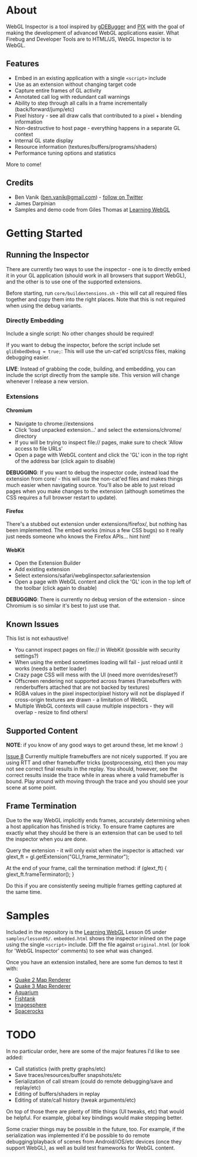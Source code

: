 About
====================
WebGL Inspector is a tool inspired by [gDEBugger](http://www.gremedy.com/) and [PIX](http://msdn.microsoft.com/en-us/library/ee417062.aspx)
with the goal of making the development of advanced WebGL applications easier. What Firebug and Developer Tools are to HTML/JS, WebGL Inspector
is to WebGL.

Features
---------------------
* Embed in an existing application with a single `<script>` include
* Use as an extension without changing target code
* Capture entire frames of GL activity
* Annotated call log with redundant call warnings
* Ability to step through all calls in a frame incrementally (back/forward/jump/etc)
* Pixel history - see all draw calls that contributed to a pixel + blending information
* Non-destructive to host page - everything happens in a separate GL context
* Internal GL state display
* Resource information (textures/buffers/programs/shaders)
* Performance tuning options and statistics

More to come!

Credits
---------------------
* Ben Vanik (ben.vanik@gmail.com) - [follow on Twitter](http://twitter.com/benvanik/)
* James Darpinian
* Samples and demo code from Giles Thomas at [Learning WebGL](http://learningwebgl.com)

Getting Started
====================

Running the Inspector
---------------------
There are currently two ways to use the inspector - one is to directly embed it in your GL application (should work in all browsers that
support WebGL), and the other is to use one of the supported extensions.

Before starting, run `core/buildextensions.sh` - this will cat all required files together and copy them into the right places. Note that
this is not required when using the debug variants.

### Directly Embedding
Include a single script:
    <script type="text/javascript" src="core/embed.js"></script>
No other changes should be required!

If you want to debug the inspector, before the script include set `gliEmbedDebug = true;`:
    <script type="text/javascript">
        var gliEmbedDebug = true;
    </script>
    <script type="text/javascript" src="core/embed.js"></script>
This will use the un-cat'ed script/css files, making debugging easier.

**LIVE**: Instead of grabbing the code, building, and embedding, you can include the script directly from the sample site. This version
will change whenever I release a new version.
    <script type="text/javascript" src="http://benvanik.github.com/WebGL-Inspector/core/embed.js"></script>

### Extensions

#### Chromium
* Navigate to chrome://extensions
* Click 'load unpacked extension...' and select the extensions/chrome/ directory
* If you will be trying to inspect file:// pages, make sure to check 'Allow access to file URLs'
* Open a page with WebGL content and click the 'GL' icon in the top right of the address bar (click again to disable)

**DEBUGGING**: If you want to debug the inspector code, instead load the extension from core/ - this will use the non-cat'ed files
and makes things much easier when navigating source. You'll also be able to just reload pages when you make changes to the extension
(although sometimes the CSS requires a full browser restart to update).

#### Firefox
There's a stubbed out extension under extensions/firefox/, but nothing has been implemented. The embed works (minus a few CSS bugs)
so it really just needs someone who knows the Firefox APIs... hint hint!

#### WebKit
* Open the Extension Builder
* Add existing extension
* Select extensions/safari/webglinspector.safariextension
* Open a page with WebGL content and click the 'GL' icon in the top left of the toolbar (click again to disable)

**DEBUGGING**: There is currently no debug version of the extension - since Chromium is so similar it's best to just use that.

Known Issues
---------------------
This list is not exhaustive!

* You cannot inspect pages on file:// in WebKit (possible with security settings?)
* When using the embed sometimes loading will fail - just reload until it works (needs a better loader)
* Crazy page CSS will mess with the UI (need more overrides/reset?)
* Offscreen rendering not supported across frames (framebuffers with renderbuffers attached that are not backed by textures)
* RGBA values in the pixel inspector/pixel history will not be displayed if cross-origin textures are drawn - a limitation of WebGL
* Multiple WebGL contexts will cause multiple inspectors - they will overlap - resize to find others!

Supported Content
---------------------
**NOTE**: if you know of any good ways to get around these, let me know! :)

[Issue 8](https://github.com/benvanik/WebGL-Inspector/issues#issue/8) Currently multiple framebuffers are not nicely supported. If you are using RTT and other
framebuffer tricks (postprocessing, etc) then you may not see correct final results in the replay. You should, however, see the correct results inside the trace
while in areas where a valid framebuffer is bound. Play around with moving through the trace and you should see your scene at some point.

Frame Termination
--------------------
Due to the way WebGL implicitly ends frames, accurately determining when a host application has finished is tricky. To ensure frame captures are exactly what
they should be there is an extension that can be used to tell the inspector when you are done.

Query the extension - it will only exist when the inspector is attached:
    var glext_ft = gl.getExtension("GLI_frame_terminator");

At the end of your frame, call the termination method:
    if (glext_ft) {
        glext_ft.frameTerminator();
    }

Do this if you are consistently seeing multiple frames getting captured at the same time.

Samples
====================

Included in the repository is the [Learning WebGL](http://learningwebgl.com) Lesson 05 under `samples/lesson05/`. `embedded.html` shows the inspector
inlined on the page using the single `<script>` include. Diff the file against `original.html` (or look for 'WebGL Inspector' comments) to see what was changed.

Once you have an extension installed, here are some fun demos to test it with:

* [Quake 2 Map Renderer](http://media.tojicode.com/q2bsp/)
* [Quake 3 Map Renderer](http://media.tojicode.com/q3bsp/)
* [Aquarium](http://webglsamples.googlecode.com/hg/aquarium/aquarium.html)
* [Fishtank](http://webglsamples.googlecode.com/hg/fishtank/fishtank.html)
* [Imagesphere](http://webglsamples.googlecode.com/hg/imagesphere/imagesphere.html)
* [Spacerocks](http://webglsamples.googlecode.com/hg/spacerocks/spacerocks.html)

TODO
====================
In no particular order, here are some of the major features I'd like to see added:

* Call statistics (with pretty graphs/etc)
* Save traces/resources/buffer snapshots/etc
* Serialization of call stream (could do remote debugging/save and replay/etc)
* Editing of buffers/shaders in replay
* Editing of state/call history (tweak arguments/etc)

On top of those there are plenty of little things (UI tweaks, etc) that would be helpful. For example, global key bindings would make stepping better.

Some crazier things may be possible in the future, too. For example, if the serialization was implemented it'd be possible to do remote debugging/playback
of scenes from Android/iOS/etc devices (once they support WebGL), as well as build test frameworks for WebGL content.

